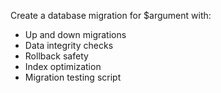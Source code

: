 Create a database migration for $argument with:
- Up and down migrations
- Data integrity checks
- Rollback safety
- Index optimization
- Migration testing script